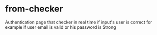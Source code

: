 # from-checker
Authentication page that checker in real time if input's user is correct for example if user email is valid or his password is Strong 

